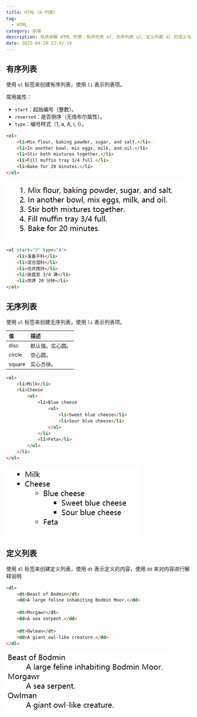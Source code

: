 ```yaml
---
title: HTML（6-列表）
tag:
  - HTML
category: 前端
description: 系统讲解 HTML 列表：有序列表 ol、无序列表 ul、定义列表 dl 的语义与属性（start、reversed、type、list-style）、嵌套与样式控制，以及可访问性与语义最佳实践。
date: 2025-04-20 12:42:19
---
```



## 有序列表

使用 `ol` 标签来创建有序列表，使用 `li` 表示列表项。

常用属性：
- `start`：起始编号（整数）。
- `reversed`：是否倒序（无值布尔属性）。
- `type`：编号样式（1, a, A, i, I）。

```html
<ol>
    <li>Mix flour, baking powder, sugar, and salt.</li>
    <li>In another bowl, mix eggs, milk, and oil.</li>
    <li>Stir both mixtures together.</li>
    <li>Fill muffin tray 3/4 full.</li>
    <li>Bake for 20 minutes.</li>
</ol>
```

![](HTML（6-列表）/4.png)

```html
<ol start="3" type="A">
    <li>准备干料</li>
    <li>混合湿料</li>
    <li>合并搅拌</li>
    <li>装盘至 3/4 满</li>
    <li>烘烤 20 分钟</li>
</ol>
```

## 无序列表

使用 `ul` 标签来创建无序列表，使用 `li` 表示列表项。

| 值     | 描述             |
| :----- | :--------------- |
| disc   | 默认值。实心圆。 |
| circle | 空心圆。         |
| square | 实心方块。       |

```html
<ul>
    <li>Milk</li>
    <li>Cheese
        <ul>
            <li>Blue cheese
                <ul>
                    <li>Sweet blue cheese</li>
                    <li>Sour blue cheese</li>
                </ul>
            </li>
            <li>Feta</li>
        </ul>
    </li>
</ul>
```

![](HTML（6-列表）/5.png)

## 定义列表

使用 `dl` 标签来创建定义列表，使用 `dt` 表示定义的内容，使用 `dd` 来对内容进行解释说明 

```html
<dl>
    <dt>Beast of Bodmin</dt>
    <dd>A large feline inhabiting Bodmin Moor.</dd>

    <dt>Morgawr</dt>
    <dd>A sea serpent.</dd>

    <dt>Owlman</dt>
    <dd>A giant owl-like creature.</dd>
</dl>
```

![](HTML（6-列表）/6.png)
